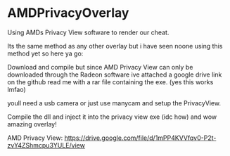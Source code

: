 # AMDPrivacyOverlay
Using AMDs Privacy View software to render our cheat.


Its the same method as any other overlay but i have seen noone using this method yet so here ya go:

Download and compile but since AMD Privacy View can only be downloaded through the Radeon software ive attached a google drive link on the github read me with a rar file containing the exe. (yes this works lmfao)

youll need a usb camera or just use manycam and setup the PrivacyView.

Compile the dll and inject it into the privacy view exe (idc how) and wow amazing overlay!

AMD Privacy View: https://drive.google.com/file/d/1mPP4KVVfqv0-P2t-zvY4ZShmcpu3YULE/view
